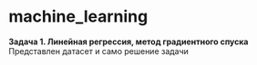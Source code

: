 # machine_learning
**Задача 1. Линейная регрессия, метод градиентного спуска**
Представлен датасет и само решение задачи
